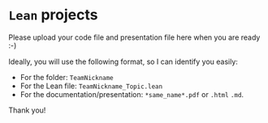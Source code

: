 # `Lean` projects

Please upload your code file and presentation file here when you are ready :-)

Ideally, you will use the following format, so I can identify you easily:

* For the folder: `TeamNickname`
* For the Lean file: `TeamNickname_Topic.lean`
* For the documentation/presentation: `*same_name*.pdf` or `.html` `.md`.

Thank you!
